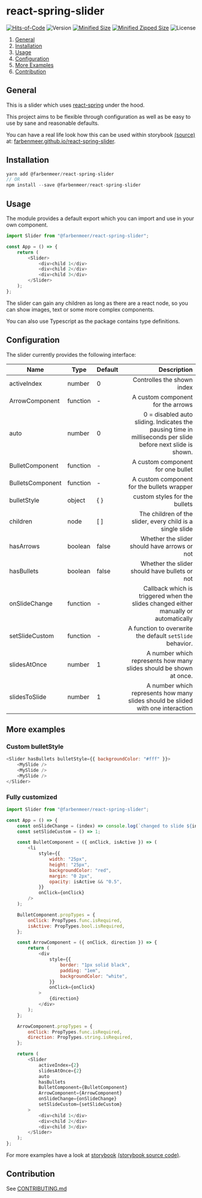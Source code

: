 # react-spring-slider

[![Hits-of-Code](https://hitsofcode.com/github/farbenmeer/react-spring-slider)](https://hitsofcode.com/view/github/farbenmeer/react-spring-slider)
![Version](https://img.shields.io/npm/v/@farbenmeer/react-spring-slider?style=flat-square)
[![Minified Size](https://img.shields.io/bundlephobia/min/@farbenmeer/react-spring-slider?style=flat-square)](https://img.shields.io/bundlephobia/min/@farbenmeer/react-spring-slider?style=flat-square)
[![Minified Zipped Size](https://img.shields.io/bundlephobia/minzip/@farbenmeer/react-spring-slider?style=flat-square)](https://img.shields.io/bundlephobia/minzip/@farbenmeer/react-spring-slider?style=flat-square)
![License](https://img.shields.io/github/license/farbenmeer/react-spring-slider?style=flat-square)

1. [General](#general)
2. [Installation](#installation)
3. [Usage](#usage)
4. [Configuration](#configuration)
5. [More Examples](#more-examples)
6. [Contribution](#contribution)

## General

This is a slider which uses [react-spring](https://www.react-spring.io/) under
the hood.

This project aims to be flexible through configuration as well as be easy to use
by sane and reasonable defaults.

You can have a real life look how this can be used within storybook [(source)](./src/index.stories.tsx) at:
[farbenmeer.github.io/react-spring-slider](https://farbenmeer.github.io/react-spring-slider/).

## Installation

```js
yarn add @farbenmeer/react-spring-slider
// OR
npm install --save @farbenmeer/react-spring-slider
```

## Usage

The module provides a default export which you can import and use in your own
component.

```js
import Slider from "@farbenmeer/react-spring-slider";

const App = () => {
	return (
		<Slider>
			<div>child 1</div>
			<div>child 2</div>
			<div>child 3</div>
		</Slider>
	);
};
```

The slider can gain any children as long as there are a react node, so you can
show images, text or some more complex components.

You can also use Typescript as the package contains type definitions.

## Configuration

The slider currently provides the following interface:

| Name            | Type     | Default |                                                                                                 Description |
| --------------- | -------- | ------- | ----------------------------------------------------------------------------------------------------------: |
| activeIndex     | number   | 0       |                                                                                  Controlles the shown index |
| ArrowComponent  | function | -       |                                                                           A custom component for the arrows |
| auto            | number   | 0       | 0 = disabled auto sliding. Indicates the pausing time in milliseconds per slide before next slide is shown. |
| BulletComponent | function | -       |                                                                           A custom component for one bullet |
| BulletsComponent| function | -       |                                                                  A custom component for the bullets wrapper |
| bulletStyle     | object   | { }     |                                                                               custom styles for the bullets |
| children        | node     | [ ]     |                                                   The children of the slider, every child is a single slide |
| hasArrows       | boolean  | false   |                                                                Whether the slider should have arrows or not |
| hasBullets      | boolean  | false   |                                                               Whether the slider should have bullets or not |
| onSlideChange   | function | -       |                        Callback which is triggered when the slides changed either manually or automatically |
| setSlideCustom  | function | -       |                                                    A function to overwrite the default `setSlide` behavior. |
| slidesAtOnce    | number   | 1       |                                          A number which represents how many slides should be shown at once. |
| slidesToSlide   | number   | 1       |                             A number which represents how many slides should be slided with one interaction |

## More examples

### Custom bulletStyle

```js
<Slider hasBullets bulletStyle={{ backgroundColor: "#fff" }}>
	<MySlide />
	<MySlide />
	<MySlide />
</Slider>
```

### Fully customized

```js
import Slider from "@farbenmeer/react-spring-slider";

const App = () => {
	const onSlideChange = (index) => console.log(`changed to slide ${index}`);
	const setSlideCustom = () => 1;

	const BulletComponent = ({ onClick, isActive }) => (
		<li
			style={{
				width: "25px",
				height: "25px",
				backgroundColor: "red",
				margin: "0 2px",
				opacity: isActive && "0.5",
			}}
			onClick={onClick}
		/>
	);

	BulletComponent.propTypes = {
		onClick: PropTypes.func.isRequired,
		isActive: PropTypes.bool.isRequired,
	};

	const ArrowComponent = ({ onClick, direction }) => {
		return (
			<div
				style={{
					border: "1px solid black",
					padding: "1em",
					backgroundColor: "white",
				}}
				onClick={onClick}
			>
				{direction}
			</div>
		);
	};

	ArrowComponent.propTypes = {
		onClick: PropTypes.func.isRequired,
		direction: PropTypes.string.isRequired,
	};

	return (
		<Slider
			activeIndex={2}
			slidesAtOnce={2}
			auto
			hasBullets
			BulletComponent={BulletComponent}
			ArrowComponent={ArrowComponent}
			onSlideChange={onSlideChange}
			setSlideCustom={setSlideCustom}
		>
			<div>child 1</div>
			<div>child 2</div>
			<div>child 3</div>
		</Slider>
	);
};
```

For more examples have a look at [storybook](https://farbenmeer.github.io/react-spring-slider/) [(storybook source code)](./src/index.stories.tsx).

## Contribution

See [CONTRIBUTING.md](https://github.com/farbenmeer/react-spring-slider/blob/main/CONTRIBUTING.md)
